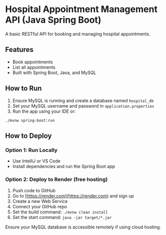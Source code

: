 # Hospital Appointment Management API (Java Spring Boot)

A basic RESTful API for booking and managing hospital appointments.

## Features
- Book appointments
- List all appointments
- Built with Spring Boot, Java, and MySQL

## How to Run
1. Ensure MySQL is running and create a database named `hospital_db`
2. Set your MySQL username and password in `application.properties`
3. Run the app using your IDE or:

```
./mvnw spring-boot:run
```

## How to Deploy
### Option 1: Run Locally
- Use IntelliJ or VS Code
- Install dependencies and run the Spring Boot app

### Option 2: Deploy to Render (free hosting)
1. Push code to GitHub
2. Go to [https://render.com](https://render.com) and sign up
3. Create a new Web Service
4. Connect your GitHub repo
5. Set the build command: `./mvnw clean install`
6. Set the start command: `java -jar target/*.jar`

Ensure your MySQL database is accessible remotely if using cloud hosting.